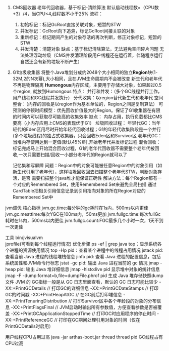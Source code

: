 1. CMS回收器
    老年代回收器，基于标记-清除算法
    默认启动线程数=（CPU数+3）/4，当CPU<4,线程数不小于25%
    流程：
    1. 初始标记：标记GcRoot直接关联对象，短暂的STW
    2. 并发标记：GcRoot向下追溯，标记GcRoot间接关联的对象
    3. 重新标记：标记期间产生的对象存活的再次判断，修正对象标记，短暂的STW
    4. 并发清楚：清楚对象
    缺点：基于标记清除算法，无法避免空间碎片问题
         无法处理浮动垃圾（CMS并发清理阶段用户线程还在运行着，伴随程序运行自然还会有新的垃圾不断产生）
         
2. G1垃圾收集器
    将整个Java堆划分成约2048个大小相同的独立**Region**块(1-32M,2的N次幂),大小相同，且在JVM生命周期内不会被改变
    新生代和老年代不再是物理隔离
    **Humongous**内存区域，主要用于存储大对象，如果超过0.5个region, 就放到Humongous
    特点：
    并行和并发：（多个GC线程并行工作，用户线程和GC线程并发执行）
    分代收集：以region替代新生代和老年代
    空间整合：（内存的回收是以region作为基本单位的，Region之间是复制算法）
    可预测的停顿时间模型：优先回收价值最大的Region。保证了G1收集器在有限的时间内可以获取尽可能高的收集效率
    缺点：
    内存占用，执行负载都比CMS要高（小内存应用上CMS的表现优于G1）
    垃圾回收过程：
    年轻代GC：当年轻代的Eden区用尽时开始年轻代回收过程；G1的年轻代收集阶段是一个并行(多个垃圾线程)的独占式收集器，只会回收Eden区和Survivor区
    老年代GC：当堆内存使用达到一定值(默认45%)时,开始老年代并发标记过程
    混合回收：标记完成马上开始混合回收过程，G1的老年代回收器不需要整个老年代被回收,一次只需要扫描/回收一小部分老年代的Region就可以了
    
    记忆集和写屏障
    问题：Region中的对象可能被任意Region中的对象引用（如新生代引用了老年代），这样垃圾回收回去扫描整个老年代STW，判断对象存活，是否
    需要扫描整个java堆才能保证正确性
    解决方法：每个Region都有一个对应的Remembered Set，使用Remembered Set来避免全局扫描
             通过CardTable把相关引用信息记录到引用指向对象的所在Region对应的Remembered Set中
             
             

jvm调优
    核心指标
    jvm.gc.time:每分钟的gc耗时在1s内，500ms以内更佳
    jvm.gc.meattime:每次YGC在100ms内，50ms更加
    jvm.fullgc.time:每次fullGc耗时在1s内，500ms以内更佳
    jvm.fullgc.count:FGC最多几个小时一次，1天不到一次更佳
  
    
   工具
       bin/jvisualvm  
       jprofile(可看到每个线程运行情况)
   优化步骤
        ps -ef | grep java
        top：显示系统各个进程的资源使用情况
        top -Hp pid：查看某个进程中的线程占用情况
        jstack pid: 查看当前 Java 进程的线程堆栈信息
        jinfo pid:  查看 Java 进程的配置信息，包括系统属性和JVM命令行标志
        jstat -gc pid: 输出 Java 进程当前的 gc 情况
        jmap -heap pid: 输出 Java 堆详细信息
        jmap -histo:live pid 显示堆中对象的统计信息
        jmap -F -dump:format=b,file=dumpFile.phrof pid 生成 Java 堆存储快照dump文件
   JVM 的 GC指标一般是从 GC 日志里面查看，默认的 GC 日志可能比较少
        -XX:+PrintGCDetails  // 打印GC的详细信息
        -XX:+PrintGCDateStamps // 打印GC的时间戳
        -XX:+PrintHeapAtGC  // 在GC前后打印堆信息
        -XX:+PrintTenuringDistribution  // 打印Survivor区中各个年龄段的对象的分布信息
        -XX:+PrintFlagsFinal    // JVM启动时输出所有参数值，方便查看参数是否被覆盖
        -XX:+PrintGCApplicationStoppedTime  // 打印GC时应用程序的停止时间
        -XX:+PrintReferenceGC   // 打印在GC期间处理引用对象的时间（仅在PrintGCDetails时启用）
    
    
    
    
    
用户线程CPU占用过高
    java -jar arthas-boot.jar
    thread
    thread pid
GC线程占有CPU过高
    
    
    
    
    
    
    
    
    
    
    